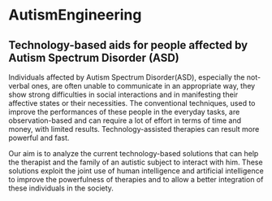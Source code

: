 # AutismEngineering
## Technology-based aids for people affected by Autism Spectrum Disorder (ASD)

Individuals affected by Autism Spectrum Disorder(ASD), especially the not-verbal ones, are often
unable to communicate in an appropriate way, they show strong difficulties in social interactions and
in manifesting their affective states or their necessities. The conventional techniques, used to improve
the performances of these people in the everyday tasks, are observation-based and can require a lot of
effort in terms of time and money, with limited results. Technology-assisted therapies can result more
powerful and fast.

Our aim is to analyze the current technology-based solutions that can help the therapist and the
family of an autistic subject to interact with him. These solutions exploit the joint use of human
intelligence and artificial intelligence to improve the powerfulness of therapies and to allow a better
integration of these individuals in the society.

